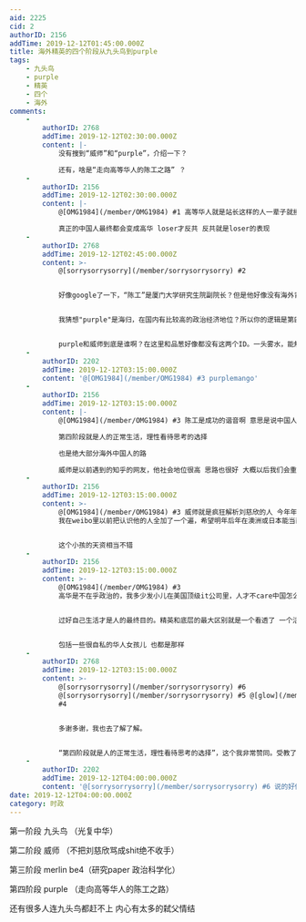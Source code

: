 ```yaml
---
aid: 2225
cid: 2
authorID: 2156
addTime: 2019-12-12T01:45:00.000Z
title: 海外精英的四个阶段从九头鸟到purple
tags:
    - 九头鸟
    - purple
    - 精英
    - 四个
    - 海外
comments:
    -
        authorID: 2768
        addTime: 2019-12-12T02:30:00.000Z
        content: |-
            没有搜到“威师”和“purple”，介绍一下？

            还有，啥是“走向高等华人的陈工之路” ？
    -
        authorID: 2156
        addTime: 2019-12-12T02:30:00.000Z
        content: |-
            @[OMG1984](/member/OMG1984) #1 高等华人就是站长这样的人一辈子就摸不叫脚底的人 让她们羡慕嫉妒的人

            真正的中国人最终都会变成高华 loser才反共 反共就是loser的表现
    -
        authorID: 2768
        addTime: 2019-12-12T02:45:00.000Z
        content: >-
            @[sorrysorrysorry](/member/sorrysorrysorry) #2


            好像google了一下，“陈工”是厦门大学研究生院副院长？但是他好像没有海外背景的。


            我猜想"purple"是海归，在国内有比较高的政治经济地位？所以你的逻辑是第四阶段的海外精英不在乎反共与否，更在乎自己用自己的能力去追求更好的生活？


            purple和威师到底是谁啊？在这里和品葱好像都没有这两个ID。一头雾水，能解释一下或者牵个线头吗？
    -
        authorID: 2202
        addTime: 2019-12-12T03:15:00.000Z
        content: '@[OMG1984](/member/OMG1984) #3 purplemango'
    -
        authorID: 2156
        addTime: 2019-12-12T03:15:00.000Z
        content: |-
            @[OMG1984](/member/OMG1984) #3 陈工是成功的谐音啊 意思是说中国人在国外都大部分干工程师 简称都是x工

            第四阶段就是人的正常生活，理性看待思考的选择

            也是绝大部分海外中国人的路

            威师是以前遇到的知乎的网友，他社会地位很高 思路也很好 大概以后我们会重新再见到他 以别的方式
    -
        authorID: 2156
        addTime: 2019-12-12T03:15:00.000Z
        content: >-
            @[OMG1984](/member/OMG1984) #3 威师就是疯狂解析刘慈欣的人 今年年初贴吧id事件里有他 后来他就炸号了
            我在weibo里以前把认识他的人全加了一个遍，希望明年后年在澳洲或日本能当面跟他聊聊


            这个小孩的天资相当不错
    -
        authorID: 2156
        addTime: 2019-12-12T03:15:00.000Z
        content: >-
            @[OMG1984](/member/OMG1984) #3
            高华是不在乎政治的，我多少发小儿在美国顶级it公司里，人才不care中国怎么怎么地


            过好自己生活才是人的最终目的。精英和底层的最大区别就是一个看透了 一个活在鼓里。


            包括一些很自私的华人女孩儿 也都是那样
    -
        authorID: 2768
        addTime: 2019-12-12T03:15:00.000Z
        content: >-
            @[sorrysorrysorry](/member/sorrysorrysorry) #6
            @[sorrysorrysorry](/member/sorrysorrysorry) #5 @[glow](/member/glow)
            #4


            多谢多谢，我也去了解了解。


            “第四阶段就是人的正常生活，理性看待思考的选择”，这个我非常赞同。受教了。
    -
        authorID: 2202
        addTime: 2019-12-12T04:00:00.000Z
        content: '@[sorrysorrysorry](/member/sorrysorrysorry) #6 说的好像你很老一样'
date: 2019-12-12T04:00:00.000Z
category: 时政
---
```


第一阶段 九头鸟 （光复中华）

第二阶段 威师 （不把刘慈欣骂成shit绝不收手）

第三阶段 merlin be4（研究paper 政治科学化）

第四阶段 purple （走向高等华人的陈工之路）

还有很多人连九头鸟都赶不上 内心有太多的弑父情结
